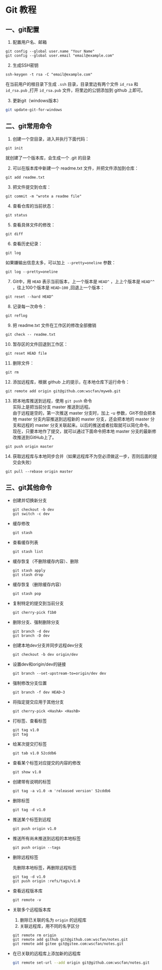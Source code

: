 # Git 教程
## 一、git配置

1. 配置用户名、邮箱
```
git config --global user.name "Your Name"
git config --global user.email "email@example.com"
```

2. 生成SSH密钥
```
ssh-keygen -t rsa -C "email@example.com"
```
在当前用户的根目录下生成 `.ssh` 目录，目录里边有两个文件 `id_rsa` 和 `id_rsa.pub` ,打开 `id_rsa.pub` 文件，将里边的公钥添加到 github 上即可。  

3. 更新git（windows版本）

```bash
git update-git-for-windows
```

## 二、git常用命令

1. 创建一个空目录，进入并执行下面代码：  

```
git init
```
就创建了一个版本库，会生成一个 .git 的目录

2. 可以在版本库中新建一个 readme.txt 文件，并把文件添加到仓库：  

```
git add readme.txt
```

3. 把文件提交到仓库：  

```
git commit -m "wrote a readme file"
```

4. 查看仓库的当前状态：  

```
git status
```

5. 查看具体文件的修改：  

```
git diff
```

6. 查看历史纪录：

```
git log
```
如果嫌输出信息太多，可以加上` --pretty=oneline` 参数：
```
git log --pretty=oneline
```

7. Git中，用 `HEAD` 表示当前版本，上一个版本是 `HEAD^` ，上上个版本是 `HEAD^^` ，往上100个版本是 `HEAD~100` ,回退上一个版本：  

```
git reset --hard HEAD^
```

8. 记录每一次命令：

```
git reflog
```

9. 把 readme.txt 文件在工作区的修改全部撤销

```
git check -- readme.txt
```

10. 暂存区的文件回退到工作区：

```
git reset HEAD file
```

11. 删除文件：

```
git rm
```

12. 添加远程库，根据 github 上的提示，在本地仓库下运行命令：

```
git remote add origin git@github.com:wscfan/myweb.git
```

13. 把本地库推送到远程，使用 `git push` 命令  
    实际上是把当前分支 master 推送到远程。  
    由于远程是空的，第一次推送 master 分支时，加上 -u 参数，Git不但会把本地 master 分支内容推送到远程新的 master 分支，还会把本地的 master 分支和远程的 master 分支关联起来。以后的推送或者拉取就可以简化命令。  
    现在，只要本地作了提交，就可以通过下面命令把本地 master 分支的最新修改推送到GitHub上了。

```
git push origin master
```

14. 获取远程库与本地同步合并（如果远程库不为空必须做这一步，否则后面的提交会失败）

```
git pull --rebase origin master
```

## 三、git其他命令

+ 创建并切换新分支

  ```
  git checkout -b dev
  git switch -c dev
  ```

+ 缓存修改

  ```
  git stash
  ```

+ 查看缓存列表

  ```
  git stash list
  ```

+ 缓存恢复（不删除缓存内容）、删除

  ```	
  git stash apply
  git stash drop
  ```

+ 缓存恢复（删除缓存内容）

  ```
  git stash pop
  ```

+ 复制特定的提交到当前分支

  ```
  git cherry-pick f1b0
  ```

+ 删除分支、强制删除分支

  ```
  git branch -d dev
  git branch -D dev
  ```

+ 创建本地dev分支并同步远程dev分支

  ```
  git checkout -b dev origin/dev
  ```

+ 设置dev和origin/dev的链接

  ```
  git branch --set-upstream-to=origin/dev dev
  ```

+ 强制修改分支位置

  ```
  git branch -f dev HEAD~3
  ```


+ 将指定提交应用于其他分支

  ```
  git cherry-pick <HashA> <HashB>
  ```

+ 打标签、查看标签

  ```
  git tag v1.0
  git tag
  ```

+ 给某次提交打标签

  ```
  git tab v1.0 52cddb6
  ```

+ 查看某个标签对应提交的内容的修改

  ```
  git show v1.0
  ```

+ 创建带有说明的标签

  ```
  git tag -a v1.0 -m 'released version' 52cddb6
  ```

+ 删除标签

  ```
  git tag -d v1.0
  ```

+ 推送某个标签到远程

  ```
  git push origin v1.0
  ```

+ 推送所有尚未推送到远程的本地标签

  ```
  git push origin --tags
  ```

+ 删除远程标签

  先删除本地标签，再删除远程标签

  ```
  git tag -d v1.0
  git push origin :refs/tags/v1.0
  ```

+ 查看远程版本库

  ```
  git remote -v
  ```

+ 关联多个远程版本库

  1. 删除已关联的名为 `origin` 的远程库
  2. 关联远程库，用不同的名字区分

  ```
  git remote rm origin
  git remote add github git@github.com:wscfan/notes.git
  git remote add gitee git@gitee.com:wscfan/notes.git
  ```

+ 在已关联的远程库上添加新的远程库

  ```bash
  git remote set-url --add origin git@github.com:wscfan/notes.git
  ```

  

